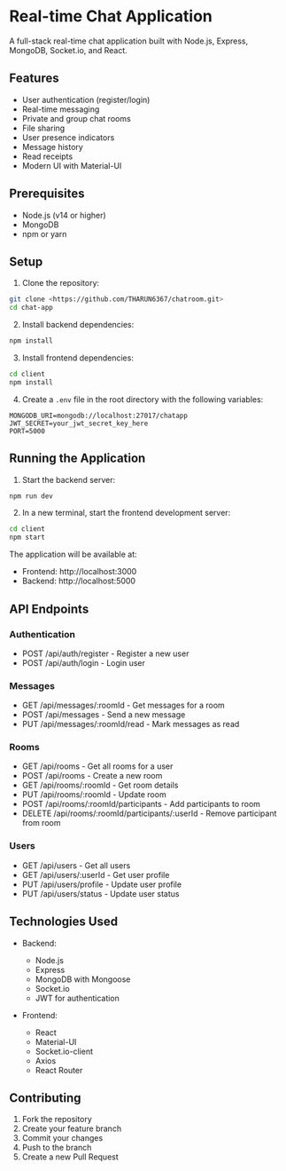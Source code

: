 # Real-time Chat Application

A full-stack real-time chat application built with Node.js, Express, MongoDB, Socket.io, and React.

## Features

- User authentication (register/login)
- Real-time messaging
- Private and group chat rooms
- File sharing
- User presence indicators
- Message history
- Read receipts
- Modern UI with Material-UI

## Prerequisites

- Node.js (v14 or higher)
- MongoDB
- npm or yarn

## Setup

1. Clone the repository:
```bash
git clone <https://github.com/THARUN6367/chatroom.git>
cd chat-app
```

2. Install backend dependencies:
```bash
npm install
```

3. Install frontend dependencies:
```bash
cd client
npm install
```

4. Create a `.env` file in the root directory with the following variables:
```
MONGODB_URI=mongodb://localhost:27017/chatapp
JWT_SECRET=your_jwt_secret_key_here
PORT=5000
```

## Running the Application

1. Start the backend server:
```bash
npm run dev
```

2. In a new terminal, start the frontend development server:
```bash
cd client
npm start
```

The application will be available at:
- Frontend: http://localhost:3000
- Backend: http://localhost:5000

## API Endpoints

### Authentication
- POST /api/auth/register - Register a new user
- POST /api/auth/login - Login user

### Messages
- GET /api/messages/:roomId - Get messages for a room
- POST /api/messages - Send a new message
- PUT /api/messages/:roomId/read - Mark messages as read

### Rooms
- GET /api/rooms - Get all rooms for a user
- POST /api/rooms - Create a new room
- GET /api/rooms/:roomId - Get room details
- PUT /api/rooms/:roomId - Update room
- POST /api/rooms/:roomId/participants - Add participants to room
- DELETE /api/rooms/:roomId/participants/:userId - Remove participant from room

### Users
- GET /api/users - Get all users
- GET /api/users/:userId - Get user profile
- PUT /api/users/profile - Update user profile
- PUT /api/users/status - Update user status

## Technologies Used

- Backend:
  - Node.js
  - Express
  - MongoDB with Mongoose
  - Socket.io
  - JWT for authentication

- Frontend:
  - React
  - Material-UI
  - Socket.io-client
  - Axios
  - React Router

## Contributing

1. Fork the repository
2. Create your feature branch
3. Commit your changes
4. Push to the branch
5. Create a new Pull Request 
